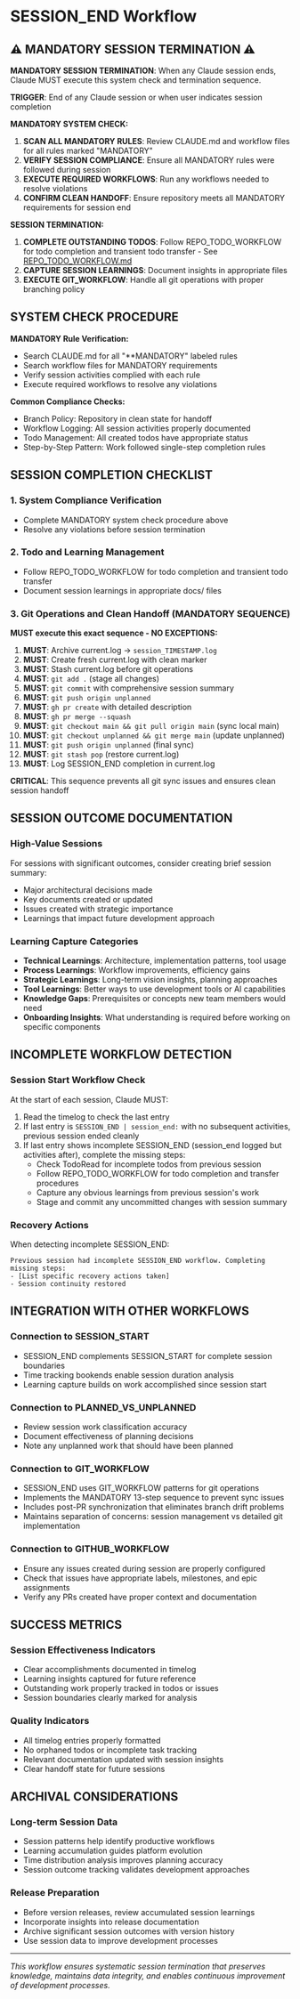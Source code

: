 # SESSION_END Workflow

## ⚠️ MANDATORY SESSION TERMINATION ⚠️

**MANDATORY SESSION TERMINATION**: When any Claude session ends, Claude MUST execute this system check and termination sequence.

**TRIGGER**: End of any Claude session or when user indicates session completion

**MANDATORY SYSTEM CHECK:**
1. **SCAN ALL MANDATORY RULES**: Review CLAUDE.md and workflow files for all rules marked "MANDATORY"
2. **VERIFY SESSION COMPLIANCE**: Ensure all MANDATORY rules were followed during session
3. **EXECUTE REQUIRED WORKFLOWS**: Run any workflows needed to resolve violations
4. **CONFIRM CLEAN HANDOFF**: Ensure repository meets all MANDATORY requirements for session end

**SESSION TERMINATION:**
1. **COMPLETE OUTSTANDING TODOS**: Follow REPO_TODO_WORKFLOW for todo completion and transient todo transfer - See [REPO_TODO_WORKFLOW.md](./REPO_TODO_WORKFLOW.md)
2. **CAPTURE SESSION LEARNINGS**: Document insights in appropriate files
3. **EXECUTE GIT_WORKFLOW**: Handle all git operations with proper branching policy

## SYSTEM CHECK PROCEDURE

**MANDATORY Rule Verification:**
- Search CLAUDE.md for all \"**MANDATORY\" labeled rules
- Search workflow files for MANDATORY requirements  
- Verify session activities complied with each rule
- Execute required workflows to resolve any violations

**Common Compliance Checks:**
- Branch Policy: Repository in clean state for handoff
- Workflow Logging: All session activities properly documented
- Todo Management: All created todos have appropriate status
- Step-by-Step Pattern: Work followed single-step completion rules

## SESSION COMPLETION CHECKLIST

### **1. System Compliance Verification**
- Complete MANDATORY system check procedure above
- Resolve any violations before session termination

### **2. Todo and Learning Management**
- Follow REPO_TODO_WORKFLOW for todo completion and transient todo transfer
- Document session learnings in appropriate docs/ files

### **3. Git Operations and Clean Handoff (MANDATORY SEQUENCE)**
**MUST execute this exact sequence - NO EXCEPTIONS:**

1. **MUST**: Archive current.log → `session_TIMESTAMP.log`
2. **MUST**: Create fresh current.log with clean marker  
3. **MUST**: Stash current.log before git operations
4. **MUST**: `git add .` (stage all changes)
5. **MUST**: `git commit` with comprehensive session summary
6. **MUST**: `git push origin unplanned` 
7. **MUST**: `gh pr create` with detailed description
8. **MUST**: `gh pr merge --squash`
9. **MUST**: `git checkout main && git pull origin main` (sync local main)
10. **MUST**: `git checkout unplanned && git merge main` (update unplanned)
11. **MUST**: `git push origin unplanned` (final sync)
12. **MUST**: `git stash pop` (restore current.log)
13. **MUST**: Log SESSION_END completion in current.log

**CRITICAL**: This sequence prevents all git sync issues and ensures clean session handoff

## SESSION OUTCOME DOCUMENTATION

### **High-Value Sessions**
For sessions with significant outcomes, consider creating brief session summary:
- Major architectural decisions made
- Key documents created or updated
- Issues created with strategic importance
- Learnings that impact future development approach

### **Learning Capture Categories**
- **Technical Learnings**: Architecture, implementation patterns, tool usage
- **Process Learnings**: Workflow improvements, efficiency gains
- **Strategic Learnings**: Long-term vision insights, planning approaches
- **Tool Learnings**: Better ways to use development tools or AI capabilities
- **Knowledge Gaps**: Prerequisites or concepts new team members would need
- **Onboarding Insights**: What understanding is required before working on specific components

## INCOMPLETE WORKFLOW DETECTION

### **Session Start Workflow Check**
At the start of each session, Claude MUST:
1. Read the timelog to check the last entry
2. If last entry is `SESSION_END | session_end:` with no subsequent activities, previous session ended cleanly
3. If last entry shows incomplete SESSION_END (session_end logged but activities after), complete the missing steps:
   - Check TodoRead for incomplete todos from previous session
   - Follow REPO_TODO_WORKFLOW for todo completion and transfer procedures
   - Capture any obvious learnings from previous session's work
   - Stage and commit any uncommitted changes with session summary

### **Recovery Actions**
When detecting incomplete SESSION_END:
```
Previous session had incomplete SESSION_END workflow. Completing missing steps:
- [List specific recovery actions taken]
- Session continuity restored
```

## INTEGRATION WITH OTHER WORKFLOWS

### **Connection to SESSION_START**
- SESSION_END complements SESSION_START for complete session boundaries
- Time tracking bookends enable session duration analysis
- Learning capture builds on work accomplished since session start

### **Connection to PLANNED_VS_UNPLANNED**
- Review session work classification accuracy
- Document effectiveness of planning decisions
- Note any unplanned work that should have been planned

### **Connection to GIT_WORKFLOW**
- SESSION_END uses GIT_WORKFLOW patterns for git operations
- Implements the MANDATORY 13-step sequence to prevent sync issues
- Includes post-PR synchronization that eliminates branch drift problems
- Maintains separation of concerns: session management vs detailed git implementation

### **Connection to GITHUB_WORKFLOW**
- Ensure any issues created during session are properly configured
- Check that issues have appropriate labels, milestones, and epic assignments
- Verify any PRs created have proper context and documentation

## SUCCESS METRICS

### **Session Effectiveness Indicators**
- Clear accomplishments documented in timelog
- Learning insights captured for future reference
- Outstanding work properly tracked in todos or issues
- Session boundaries clearly marked for analysis

### **Quality Indicators**
- All timelog entries properly formatted
- No orphaned todos or incomplete task tracking
- Relevant documentation updated with session insights
- Clear handoff state for future sessions

## ARCHIVAL CONSIDERATIONS

### **Long-term Session Data**
- Session patterns help identify productive workflows
- Learning accumulation guides platform evolution
- Time distribution analysis improves planning accuracy
- Session outcome tracking validates development approaches

### **Release Preparation**
- Before version releases, review accumulated session learnings
- Incorporate insights into release documentation
- Archive significant session outcomes with version history
- Use session data to improve development processes

---

*This workflow ensures systematic session termination that preserves knowledge, maintains data integrity, and enables continuous improvement of development processes.*